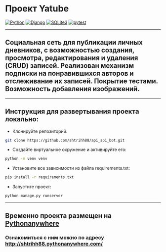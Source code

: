 # Проект Yatube
[![Python](https://img.shields.io/badge/-Python-464646?style=flat-square&logo=Python)](https://www.python.org/)
[![Django](https://img.shields.io/badge/-Django-464646?style=flat-square&logo=Django)](https://www.djangoproject.com/)
[![SQLite3](https://img.shields.io/badge/-SQLite3-464646?style=flat-square&logo=SQLite)](https://www.sqlite.org/)
[![pytest](https://img.shields.io/badge/-pytest-464646?style=flat-square&logo=pytest)](https://docs.pytest.org/en/6.2.x/)

***

## Cоциальная сеть для публикации личных дневников, с возможностью создания, просмотра, редактирования и удаления (CRUD) записей. Реализован механизм подписки на понравившихся авторов и отслеживание их записей. Покрытие тестами. Возможность добавления изображений.

***

## Инструкция для развертывания проекта локально:

* Клонируйте репозиторий:

```bash
git clone https://github.com/shtrihh88/api_sp1_bot.git
```

* Создайте виртуальное окружение и активируйте его:

```bash
python -m venv venv
```

* Установите все зависимости из файла requirements.txt:

```bash
pip install -r requirements.txt
```
* Запустите проект:

```bash
python manage.py runserver
```
***

## Временно проекта размещен на [Pythonanywhere](http://pythonanywhere.com/)
### Ознакомиться с ним можно по адресу http://shtrihh88.pythonanywhere.com/
